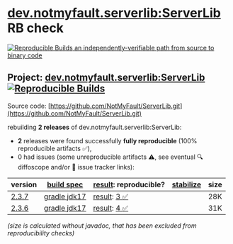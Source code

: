 [dev.notmyfault.serverlib:ServerLib](https://central.sonatype.com/artifact/dev.notmyfault.serverlib/ServerLib/versions) RB check
=======

[![Reproducible Builds](https://reproducible-builds.org/images/logos/rb.svg) an independently-verifiable path from source to binary code](https://reproducible-builds.org/)

## Project: [dev.notmyfault.serverlib:ServerLib](https://central.sonatype.com/artifact/dev.notmyfault.serverlib/ServerLib/versions) [![Reproducible Builds](https://img.shields.io/endpoint?url=https://raw.githubusercontent.com/jvm-repo-rebuild/reproducible-central/master/content/dev/notmyfault/serverlib/ServerLib/badge.json)](https://github.com/jvm-repo-rebuild/reproducible-central/blob/master/content/dev/notmyfault/serverlib/ServerLib/README.md)

Source code: [https://github.com/NotMyFault/ServerLib.git](https://github.com/NotMyFault/ServerLib.git)

rebuilding **2 releases** of dev.notmyfault.serverlib:ServerLib:
- **2** releases were found successfully **fully reproducible** (100% reproducible artifacts :white_check_mark:),
- 0 had issues (some unreproducible artifacts :warning:, see eventual :mag: diffoscope and/or :memo: issue tracker links):

| version | [build spec](/BUILDSPEC.md) | [result](https://reproducible-builds.org/docs/jvm/): reproducible? | [stabilize](https://github.com/google/oss-rebuild/blob/main/cmd/stabilize/README.md) | size |
| -- | --------- | ------ | ------ | -- |
| [2.3.7](https://central.sonatype.com/artifact/dev.notmyfault.serverlib/ServerLib/2.3.7/pom) | [gradle jdk17](ServerLib-2.3.7.buildspec) | [result](ServerLib-2.3.7.buildinfo): [3 :white_check_mark: ](ServerLib-2.3.7.buildcompare) | | 28K |
| [2.3.6](https://central.sonatype.com/artifact/dev.notmyfault.serverlib/ServerLib/2.3.6/pom) | [gradle jdk17](ServerLib-2.3.6.buildspec) | [result](ServerLib-2.3.6.buildinfo): [4 :white_check_mark: ](ServerLib-2.3.6.buildcompare) | | 31K |

<i>(size is calculated without javadoc, that has been excluded from reproducibility checks)</i>

